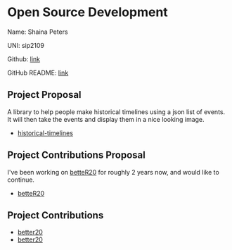 # Open Source Development

Name: Shaina Peters

UNI: sip2109

Github: [link](https://github.com/darthbeep)

GitHub README: [link](https://github.com/darthbeep/darthbeep/blob/main/README.md)

## Project Proposal

A library to help people make historical timelines using a json list of events. It will then take the events and display them in a nice looking image.

- [historical-timelines](../projects/python/historical-timelines.md)

## Project Contributions Proposal

I've been working on [betteR20](https://github.com/TheGiddyLimit/betterR20) for roughly 2 years now, and would like to continue.

- [betteR20](../projects/python/better20.md)

## Project Contributions

- [better20](https://github.com/TheGiddyLimit/betterR20/pull/157)
- [better20](https://github.com/TheGiddyLimit/betterR20/pull/166)
